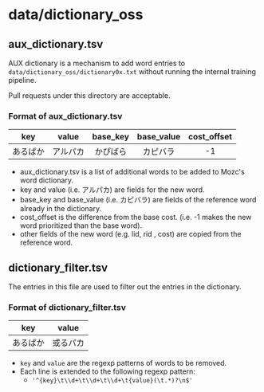 # data/dictionary_oss

## aux_dictionary.tsv

AUX dictionary is a mechanism to add word entries to `data/dictionary_oss/dictionary0x.txt`
without running the internal training pipeline.

Pull requests under this directory are acceptable.

### Format of aux_dictionary.tsv

| key      | value    | base_key | base_value | cost_offset |
| :------: | :------: | :------: | :--------: |:-----------:|
| あるぱか | アルパカ | かぴばら | カピバラ | -1          |

* aux_dictionary.tsv is a list of additional words to be added to Mozc's word dictionary.
* key and value (i.e. アルパカ) are fields for the new word.
* base_key and base_value (i.e. カピバラ) are fields of the reference word already in the dictionary.
* cost_offset is the difference from the base cost. (i.e. -1 makes the new word prioritized than the base word).
* other fields of the new word (e.g. lid, rid , cost) are copied from the reference word.

## dictionary_filter.tsv

The entries in this file are used to filter out the entries in the dictionary.

### Format of dictionary_filter.tsv

| key      | value    |
| :------: | :------: |
| あるぱか | 或るパカ |

* `key` and `value` are the regexp patterns of words to be removed.
* Each line is extended to the following regexp pattern:
  + `'^{key}\t\\d+\t\\d+\t\\d+\t{value}(\t.*)?\n$'`
